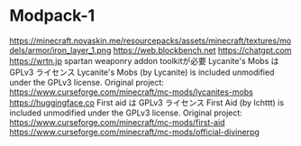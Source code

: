 # Modpack-1
https://minecraft.novaskin.me/resourcepacks/assets/minecraft/textures/models/armor/iron_layer_1.png
https://web.blockbench.net
https://chatgpt.com
https://wrtn.jp
spartan weaponry addon toolkitが必要
Lycanite's Mobs は GPLv3 ライセンス Lycanite's Mobs (by Lycanite) is included unmodified under the GPLv3 license. Original project: https://www.curseforge.com/minecraft/mc-mods/lycanites-mobs
https://huggingface.co
First aid は GPLv3 ライセンス First Aid (by Ichttt) is included unmodified under the GPLv3 license. Original project: https://www.curseforge.com/minecraft/mc-mods/first-aid
https://www.curseforge.com/minecraft/mc-mods/official-divinerpg
